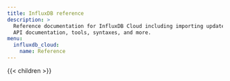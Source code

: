 ```yaml
---
title: InfluxDB reference
description: >
  Reference documentation for InfluxDB Cloud including importing updates,
  API documentation, tools, syntaxes, and more.
menu:
  influxdb_cloud:
    name: Reference
---
```


{{< children >}}